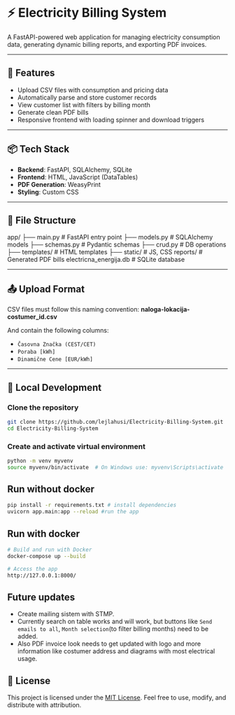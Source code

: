 # ⚡ Electricity Billing System

A FastAPI-powered web application for managing electricity consumption data, generating dynamic billing reports, and exporting PDF invoices.


---

## 🚀 Features

- Upload CSV files with consumption and pricing data
- Automatically parse and store customer records
- View customer list with filters by billing month
- Generate clean PDF bills
- Responsive frontend with loading spinner and download triggers

---

## 📦 Tech Stack

- **Backend**: FastAPI, SQLAlchemy, SQLite
- **Frontend**: HTML, JavaScript (DataTables)
- **PDF Generation**: WeasyPrint
- **Styling**: Custom CSS 

---

## 📁 File Structure

app/ 
├── main.py # FastAPI entry point 
├── models.py # SQLAlchemy models 
├── schemas.py # Pydantic schemas 
├── crud.py # DB operations 
├── templates/ # HTML templates 
├── static/ # JS, CSS 
reports/ # Generated PDF bills 
electricna_energija.db # SQLite database

---

## 📤 Upload Format

CSV files must follow this naming convention:
**naloga-lokacija-costumer_id.csv**


And contain the following columns:

- `Časovna Značka (CEST/CET)`
- `Poraba [kWh]`
- `Dinamične Cene [EUR/kWh]`

---

## 🧪 Local Development

### Clone the repository
```bash
git clone https://github.com/lejlahusi/Electricity-Billing-System.git
cd Electricity-Billing-System
```

### Create and activate virtual environment
```bash
python -m venv myvenv
source myvenv/bin/activate  # On Windows use: myvenv\Scripts\activate
```

## Run without docker
```bash
pip install -r requirements.txt # install dependencies
uvicorn app.main:app --reload #run the app 
```

## Run with docker
```bash
# Build and run with Docker
docker-compose up --build

# Access the app
http://127.0.0.1:8000/
```

## Future updates
- Create mailing sistem with STMP.
-  Currently search on table works and will work, but buttons like `Send emails to all`, `Month selection`(to filter billing months) need to be added.
- Also PDF invoice look needs to get updated with logo and more information like costumer address and diagrams with most electrical usage.

## 📜 License
This project is licensed under the [MIT License](LICENCE). Feel free to use, modify, and distribute with attribution.
